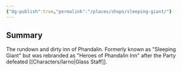 ```yaml
---
{"dg-publish":true,"permalink":"/places/shops/sleeping-giant/"}
---
```


## Summary
The rundown and dirty inn of Phandalin. Formerly known as "Sleeping Giant" but was rebranded as "Heroes of Phandalin Inn" after the Party defeated [[Characters/Iarno\|Glass Staff]].